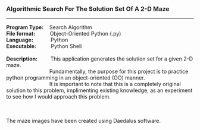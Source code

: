 <h3>Algorithmic Search For The Solution Set Of A 2-D Maze</h3>
<hr>
<b>Program Type:</b> &nbsp;&nbsp; Search Algorithm <br>
<b>File format:</b> &nbsp;&nbsp;&nbsp;&nbsp;&nbsp;&nbsp;&nbsp;&nbsp;    Object-Oriented Python (.py) <br>
<b>Language:</b> &nbsp;&nbsp;&nbsp;&nbsp;&nbsp;&nbsp;&nbsp;&nbsp;&nbsp;&nbsp;      Python <br>
<b>Executable:</b>&nbsp;&nbsp;&nbsp;&nbsp;&nbsp;&nbsp;&nbsp;&nbsp;&nbsp; Python Shell <br><br>
<b>Description: </b> &nbsp;&nbsp;&nbsp;&nbsp;&nbsp;&nbsp;&nbsp; This application generates the solution set for a given 2-D maze.  <br> &emsp;&emsp;&emsp;&emsp;&emsp;&emsp;&emsp;&emsp; Fundamentally, the purpose for this project is to practice python programming in an object-oriented (OO) manner.<br> &emsp;&emsp;&emsp;&emsp;&emsp;&emsp;&emsp;&emsp; It is important to note that this is a completely original solution to this problem, implimenting existing knowledge, as an experiment to see how I would approach this problem.<br> &emsp;&emsp;&emsp;&emsp;&emsp;&emsp;&emsp;&emsp; <br><br>

The maze images have been created using Daedalus software.